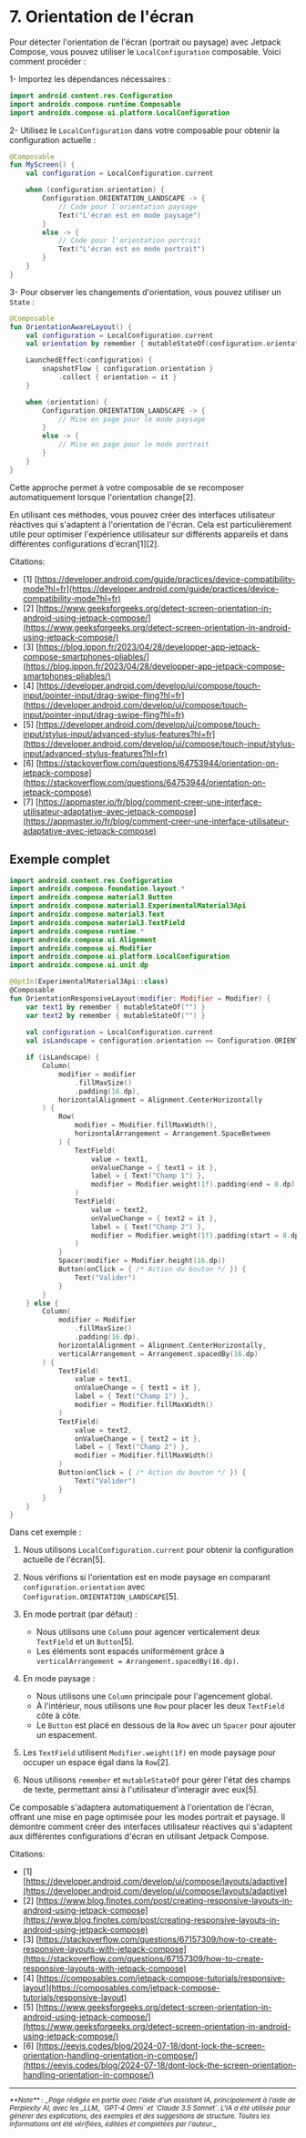 # 7. Orientation de l'écran

Pour détecter l'orientation de l'écran (portrait ou paysage) avec Jetpack Compose, vous pouvez utiliser le
`LocalConfiguration` composable. Voici comment procéder :

1- Importez les dépendances nécessaires :

```kotlin
import android.content.res.Configuration
import androidx.compose.runtime.Composable
import androidx.compose.ui.platform.LocalConfiguration
```

2- Utilisez le `LocalConfiguration` dans votre composable pour obtenir la configuration actuelle :

```kotlin
@Composable
fun MyScreen() {
    val configuration = LocalConfiguration.current

    when (configuration.orientation) {
        Configuration.ORIENTATION_LANDSCAPE -> {
            // Code pour l'orientation paysage
            Text("L'écran est en mode paysage")
        }
        else -> {
            // Code pour l'orientation portrait
            Text("L'écran est en mode portrait")
        }
    }
}
```

3- Pour observer les changements d'orientation, vous pouvez utiliser un `State` :

```kotlin
@Composable
fun OrientationAwareLayout() {
    val configuration = LocalConfiguration.current
    val orientation by remember { mutableStateOf(configuration.orientation) }

    LaunchedEffect(configuration) {
        snapshotFlow { configuration.orientation }
            .collect { orientation = it }
    }

    when (orientation) {
        Configuration.ORIENTATION_LANDSCAPE -> {
            // Mise en page pour le mode paysage
        }
        else -> {
            // Mise en page pour le mode portrait
        }
    }
}
```

Cette approche permet à votre composable de se recomposer automatiquement lorsque l'orientation change[2].

En utilisant ces méthodes, vous pouvez créer des interfaces utilisateur réactives qui s'adaptent à l'orientation de
l'écran. Cela est particulièrement utile pour optimiser l'expérience utilisateur sur différents appareils et dans
différentes configurations d'écran[1][2].

Citations:

- [1] [https://developer.android.com/guide/practices/device-compatibility-mode?hl=fr](https://developer.android.com/guide/practices/device-compatibility-mode?hl=fr)
- [2] [https://www.geeksforgeeks.org/detect-screen-orientation-in-android-using-jetpack-compose/](https://www.geeksforgeeks.org/detect-screen-orientation-in-android-using-jetpack-compose/)
- [3] [https://blog.ippon.fr/2023/04/28/developper-app-jetpack-compose-smartphones-pliables/](https://blog.ippon.fr/2023/04/28/developper-app-jetpack-compose-smartphones-pliables/)
- [4] [https://developer.android.com/develop/ui/compose/touch-input/pointer-input/drag-swipe-fling?hl=fr](https://developer.android.com/develop/ui/compose/touch-input/pointer-input/drag-swipe-fling?hl=fr)
- [5] [https://developer.android.com/develop/ui/compose/touch-input/stylus-input/advanced-stylus-features?hl=fr](https://developer.android.com/develop/ui/compose/touch-input/stylus-input/advanced-stylus-features?hl=fr)
- [6] [https://stackoverflow.com/questions/64753944/orientation-on-jetpack-compose](https://stackoverflow.com/questions/64753944/orientation-on-jetpack-compose)
- [7] [https://appmaster.io/fr/blog/comment-creer-une-interface-utilisateur-adaptative-avec-jetpack-compose](https://appmaster.io/fr/blog/comment-creer-une-interface-utilisateur-adaptative-avec-jetpack-compose)


## Exemple complet

```kotlin
import android.content.res.Configuration
import androidx.compose.foundation.layout.*
import androidx.compose.material3.Button
import androidx.compose.material3.ExperimentalMaterial3Api
import androidx.compose.material3.Text
import androidx.compose.material3.TextField
import androidx.compose.runtime.*
import androidx.compose.ui.Alignment
import androidx.compose.ui.Modifier
import androidx.compose.ui.platform.LocalConfiguration
import androidx.compose.ui.unit.dp

@OptIn(ExperimentalMaterial3Api::class)
@Composable
fun OrientationResponsiveLayout(modifier: Modifier = Modifier) {
    var text1 by remember { mutableStateOf("") }
    var text2 by remember { mutableStateOf("") }
    
    val configuration = LocalConfiguration.current
    val isLandscape = configuration.orientation == Configuration.ORIENTATION_LANDSCAPE

    if (isLandscape) {
        Column(
            modifier = modifier
                .fillMaxSize()
                .padding(16.dp),
            horizontalAlignment = Alignment.CenterHorizontally
        ) {
            Row(
                modifier = Modifier.fillMaxWidth(),
                horizontalArrangement = Arrangement.SpaceBetween
            ) {
                TextField(
                    value = text1,
                    onValueChange = { text1 = it },
                    label = { Text("Champ 1") },
                    modifier = Modifier.weight(1f).padding(end = 8.dp)
                )
                TextField(
                    value = text2,
                    onValueChange = { text2 = it },
                    label = { Text("Champ 2") },
                    modifier = Modifier.weight(1f).padding(start = 8.dp)
                )
            }
            Spacer(modifier = Modifier.height(16.dp))
            Button(onClick = { /* Action du bouton */ }) {
                Text("Valider")
            }
        }
    } else {
        Column(
            modifier = Modifier
                .fillMaxSize()
                .padding(16.dp),
            horizontalAlignment = Alignment.CenterHorizontally,
            verticalArrangement = Arrangement.spacedBy(16.dp)
        ) {
            TextField(
                value = text1,
                onValueChange = { text1 = it },
                label = { Text("Champ 1") },
                modifier = Modifier.fillMaxWidth()
            )
            TextField(
                value = text2,
                onValueChange = { text2 = it },
                label = { Text("Champ 2") },
                modifier = Modifier.fillMaxWidth()
            )
            Button(onClick = { /* Action du bouton */ }) {
                Text("Valider")
            }
        }
    }
}
```

Dans cet exemple :

1. Nous utilisons `LocalConfiguration.current` pour obtenir la configuration actuelle de l'écran[5].

2. Nous vérifions si l'orientation est en mode paysage en comparant `configuration.orientation` avec `Configuration.ORIENTATION_LANDSCAPE`[5].

3. En mode portrait (par défaut) :
   - Nous utilisons une `Column` pour agencer verticalement deux `TextField` et un `Button`[5].
   - Les éléments sont espacés uniformément grâce à `verticalArrangement = Arrangement.spacedBy(16.dp)`.

4. En mode paysage :
   - Nous utilisons une `Column` principale pour l'agencement global.
   - À l'intérieur, nous utilisons une `Row` pour placer les deux `TextField` côte à côte.
   - Le `Button` est placé en dessous de la `Row` avec un `Spacer` pour ajouter un espacement.

5. Les `TextField` utilisent `Modifier.weight(1f)` en mode paysage pour occuper un espace égal dans la `Row`[2].

6. Nous utilisons `remember` et `mutableStateOf` pour gérer l'état des champs de texte, permettant ainsi à l'utilisateur d'interagir avec eux[5].

Ce composable s'adaptera automatiquement à l'orientation de l'écran, offrant une mise en page optimisée pour les modes portrait et paysage. Il démontre comment créer des interfaces utilisateur réactives qui s'adaptent aux différentes configurations d'écran en utilisant Jetpack Compose.

Citations:

- [1] [https://developer.android.com/develop/ui/compose/layouts/adaptive](https://developer.android.com/develop/ui/compose/layouts/adaptive)
- [2] [https://www.blog.finotes.com/post/creating-responsive-layouts-in-android-using-jetpack-compose](https://www.blog.finotes.com/post/creating-responsive-layouts-in-android-using-jetpack-compose)
- [3] [https://stackoverflow.com/questions/67157309/how-to-create-responsive-layouts-with-jetpack-compose](https://stackoverflow.com/questions/67157309/how-to-create-responsive-layouts-with-jetpack-compose)
- [4] [https://composables.com/jetpack-compose-tutorials/responsive-layout](https://composables.com/jetpack-compose-tutorials/responsive-layout)
- [5] [https://www.geeksforgeeks.org/detect-screen-orientation-in-android-using-jetpack-compose/](https://www.geeksforgeeks.org/detect-screen-orientation-in-android-using-jetpack-compose/)
- [6] [https://eevis.codes/blog/2024-07-18/dont-lock-the-screen-orientation-handling-orientation-in-compose/](https://eevis.codes/blog/2024-07-18/dont-lock-the-screen-orientation-handling-orientation-in-compose/)


-------
<small>
   <cite>
      **Note** : _Page rédigée en partie avec l'aide d'un assistant IA, principalement
      à l'aide de Perplexity AI, avec les _LLM_ `GPT-4 Omni` et `Claude 3.5 Sonnet`. L'IA
      a été utilisée pour générer des explications, des exemples et des suggestions de
      structure. Toutes les informations ont été vérifiées, éditées et complétées par
      l'auteur._
   </cite>
</small>